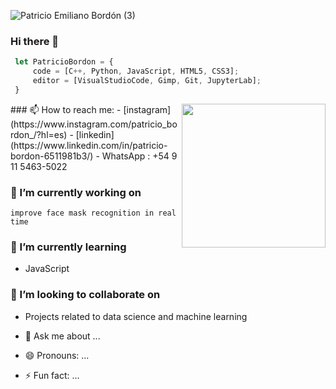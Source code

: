 ![Patricio Emiliano Bordón (3)](https://user-images.githubusercontent.com/95234993/154117928-40d2a748-e77d-4f36-89bc-b58dea7f0a7a.gif)
### Hi there 👋
```js
 let PatricioBordon = {
     code = [C++, Python, JavaScript, HTML5, CSS3];
     editor = [VisualStudioCode, Gimp, Git, JupyterLab];
 }

```
<img align='right' src="https://media.giphy.com/media/M9gbBd9nbDrOTu1Mqx/giphy.gif" width="230">
### 📫 How to reach me:
- [instagram](https://www.instagram.com/patricio_bordon_/?hl=es)
- [linkedin](https://www.linkedin.com/in/patricio-bordon-6511981b3/)
- WhatsApp : +54 9 11 5463-5022

### 🔭 I’m currently working on 
``
 improve face mask recognition in real time
``
### 🌱 I’m currently learning 
- JavaScript
### 👯 I’m looking to collaborate on 
- Projects related to data science and machine learning

- 💬 Ask me about ...


- 😄 Pronouns: ...
- ⚡ Fun fact: ...

